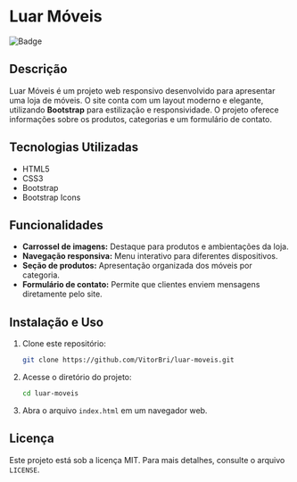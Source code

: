 # Luar Móveis

![Badge](https://img.shields.io/badge/version-1.0-blue.svg)

## Descrição
Luar Móveis é um projeto web responsivo desenvolvido para apresentar uma loja de móveis. O site conta com um layout moderno e elegante, utilizando **Bootstrap** para estilização e responsividade. O projeto oferece informações sobre os produtos, categorias e um formulário de contato.

## Tecnologias Utilizadas
- HTML5
- CSS3
- Bootstrap
- Bootstrap Icons

## Funcionalidades
- **Carrossel de imagens:** Destaque para produtos e ambientações da loja.
- **Navegação responsiva:** Menu interativo para diferentes dispositivos.
- **Seção de produtos:** Apresentação organizada dos móveis por categoria.
- **Formulário de contato:** Permite que clientes enviem mensagens diretamente pelo site.

## Instalação e Uso
1. Clone este repositório:
   ```sh
   git clone https://github.com/VitorBri/luar-moveis.git
   ```
2. Acesse o diretório do projeto:
   ```sh
   cd luar-moveis
   ```
3. Abra o arquivo `index.html` em um navegador web.

## Licença
Este projeto está sob a licença MIT. Para mais detalhes, consulte o arquivo `LICENSE`.

